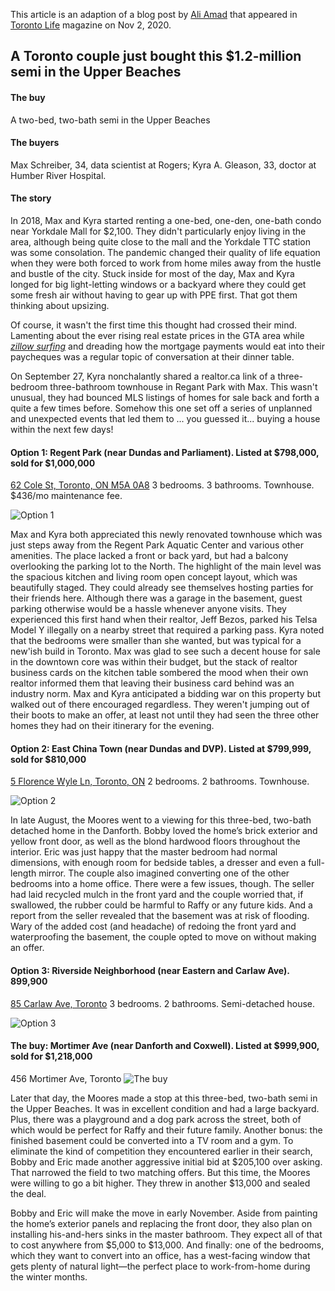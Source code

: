This article is an adaption of a blog post by [Ali Amad](https://torontolife.com/author/ali-amad/) that appeared in [Toronto Life](https://torontolife.com/real-estate/a-toronto-couple-just-bought-this-1-2-million-semi-in-the-upper-beaches/) magazine on Nov 2, 2020.

## A Toronto couple just bought this $1.2-million semi in the Upper Beaches

#### The buy
A two-bed, two-bath semi in the Upper Beaches

#### The buyers
Max Schreiber, 34, data scientist at Rogers; Kyra A. Gleason, 33, doctor at Humber River Hospital.

#### The story
In 2018, Max and Kyra started renting a one-bed, one-den, one-bath condo near Yorkdale Mall for $2,100. They didn't particularly enjoy living in the area, although being quite close to the mall and the Yorkdale TTC station was some consolation. The pandemic changed their quality of life equation when they were both forced to work from home miles away from the hustle and bustle of the city. Stuck inside for most of the day, Max and Kyra longed for big light-letting windows or a backyard where they could get some fresh air without having to gear up with PPE first. That got them thinking about upsizing. 

Of course, it wasn't the first time this thought had crossed their mind. Lamenting about the ever rising real estate prices in the GTA area while [*zillow surfing*](https://marker.medium.com/zillow-surfing-has-become-a-primary-form-of-escapism-for-those-who-want-to-flee-not-just-their-857de638cf3f) and dreading how the mortgage payments would eat into their paycheques was a regular topic of conversation at their dinner table. 

On September 27, Kyra nonchalantly shared a realtor.ca link of a three-bedroom three-bathroom townhouse in Regant Park with Max. This wasn't unusual, they had bounced MLS listings of homes for sale back and forth a quite a few times before. Somehow this one set off a series of unplanned and unexpected events that led them to ... you guessed it... buying a house within the next few days!


#### Option 1: Regent Park (near Dundas and Parliament). Listed at $798,000, sold for $1,000,000
[62 Cole St, Toronto, ON M5A 0A8](https://housesigma.com/web/en/house/56k97wqJXMxYKRjD/62-Cole-St-Toronto-M5A0A8-C4924295)
3 bedrooms. 3 bathrooms. Townhouse. $436/mo maintenance fee.

![Option 1](https://imgur.com/xiHAW6m.png)

Max and Kyra both appreciated this newly renovated townhouse which was just steps away from the Regent Park Aquatic Center and various other amenities. The place lacked a front or back yard, but had a balcony overlooking the parking lot to the North. The highlight of the main level was the spacious kitchen and living room open concept layout, which was beautifully staged. They could already see themselves hosting parties for their friends here. Although there was a garage in the basement, guest parking otherwise would be a hassle whenever anyone visits. They experienced this first hand when their realtor, Jeff Bezos, parked his Telsa Model Y illegally on a nearby street that required a parking pass. Kyra noted that the bedrooms were smaller than she wanted, but was typical for a new'ish build in Toronto. Max was glad to see such a decent house for sale in the downtown core was within their budget, but the stack of  realtor business cards on the kitchen table sombered the mood when their own realtor informed them that leaving their business card behind was an industry norm. Max and Kyra anticipated a bidding war on this property but walked out of there encouraged regardless. They weren't jumping out of their boots to make an offer, at least not until they had seen the three other homes they had on their itinerary for the evening.

#### Option 2: East China Town (near Dundas and DVP). Listed at $799,999, sold for $810,000
[5 Florence Wyle Ln, Toronto, ON](https://housesigma.com/web/en/house/K8OgYBVpWe6YJmG2/24-Florence-Wyle-Lane-5-Toronto-M4M3E7-E4927479)
2 bedrooms. 2 bathrooms. Townhouse.

![Option 2](https://imgur.com/SGeHhoe.png)

In late August, the Moores went to a viewing for this three-bed, two-bath detached home in the Danforth. Bobby loved the home’s brick exterior and yellow front door, as well as the blond hardwood floors throughout the interior. Eric was just happy that the master bedroom had normal dimensions, with enough room for bedside tables, a dresser and even a full-length mirror. The couple also imagined converting one of the other bedrooms into a home office. There were a few issues, though. The seller had laid recycled mulch in the front yard and the couple worried that, if swallowed, the rubber could be harmful to Raffy or any future kids. And a report from the seller revealed that the basement was at risk of flooding. Wary of the added cost (and headache) of redoing the front yard and waterproofing the basement, the couple opted to move on without making an offer.

#### Option 3: Riverside Neighborhood (near Eastern and Carlaw Ave). 899,900
[85 Carlaw Ave, Toronto](https://housesigma.com/web/en/house/LzQ1y5Ep1pMyqdeK/85-Carlaw-Ave-Toronto-M4M2R6-E4927488)
3 bedrooms. 2 bathrooms. Semi-detached house.

![Option 3](https://imgur.com/bErRuwL.png)


#### The buy: Mortimer Ave (near Danforth and Coxwell). Listed at $999,900, sold for $1,218,000
456 Mortimer Ave, Toronto
![The buy](https://i.imgur.com/ZIRNchD.png)

Later that day, the Moores made a stop at this three-bed, two-bath semi in the Upper Beaches. It was in excellent condition and had a large backyard. Plus, there was a playground and a dog park across the street, both of which would be perfect for Raffy and their future family. Another bonus: the finished basement could be converted into a TV room and a gym. To eliminate the kind of competition they encountered earlier in their search, Bobby and Eric made another aggressive initial bid at $205,100 over asking. That narrowed the field to two matching offers. But this time, the Moores were willing to go a bit higher. They threw in another $13,000 and sealed the deal.

Bobby and Eric will make the move in early November. Aside from painting the home’s exterior panels and replacing the front door, they also plan on installing his-and-hers sinks in the master bathroom. They expect all of that to cost anywhere from $5,000 to $13,000. And finally: one of the bedrooms, which they want to convert into an office, has a west-facing window that gets plenty of natural light—the perfect place to work-from-home during the winter months.


